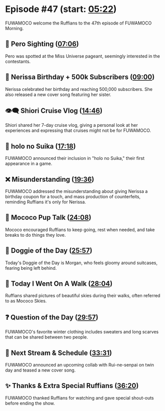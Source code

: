 # Episode #47 (start: [05:22](https://youtu.be/duICxeTSRJo?t=05m22s))

FUWAMOCO welcome the Ruffians to the 47th episode of FUWAMOCO Morning.

## 👀 Pero Sighting ([07:06](https://youtu.be/duICxeTSRJo?t=07m06s))

Pero was spotted at the Miss Universe pageant, seemingly interested in the contestants.

## 🎼 Nerissa Birthday + 500k Subscribers ([09:00](https://youtu.be/duICxeTSRJo?t=09m00s))

Nerissa celebrated her birthday and reaching 500,000 subscribers. She also released a new cover song featuring her sister.

## 👁‍🗨 Shiori Cruise Vlog ([14:46](https://youtu.be/duICxeTSRJo?t=14m46s))

Shiori shared her 7-day cruise vlog, giving a personal look at her experiences and expressing that cruises might not be for FUWAMOCO.

## 🍉 holo no Suika ([17:18](https://youtu.be/duICxeTSRJo?t=17m18s))

FUWAMOCO announced their inclusion in "holo no Suika," their first appearance in a game.

## ❌ Misunderstanding ([19:36](https://youtu.be/duICxeTSRJo?t=19m36s))

FUWAMOCO addressed the misunderstanding about giving Nerissa a birthday coupon for a touch, and mass production of counterfeits, reminding Ruffians it's only for Nerissa.

## 📣 Mococo Pup Talk ([24:08](https://youtu.be/duICxeTSRJo?t=24m08s))

Mococo encouraged Ruffians to keep going, rest when needed, and take breaks to do things they love.

## 🐶 Doggie of the Day ([25:57](https://youtu.be/duICxeTSRJo?t=25m57s))

Today's Doggie of the Day is Morgan, who feels gloomy around suitcases, fearing being left behind.

## 🚶 Today I Went On A Walk ([28:04](https://youtu.be/duICxeTSRJo?t=28m04s))

Ruffians shared pictures of beautiful skies during their walks, often referred to as Mococo Skies.

## ❓ Question of the Day ([29:57](https://youtu.be/duICxeTSRJo?t=29m57s))

FUWAMOCO's favorite winter clothing includes sweaters and long scarves that can be shared between two people.

## 📅 Next Stream & Schedule ([33:31](https://youtu.be/duICxeTSRJo?t=33m31s))

FUWAMOCO announced an upcoming collab with Rui-ne-senpai on twin day and teased a new cover song.

## ✨ Thanks & Extra Special Ruffians ([36:20](https://youtu.be/duICxeTSRJo?t=36m20s))

FUWAMOCO thanked Ruffians for watching and gave special shout-outs before ending the show.
